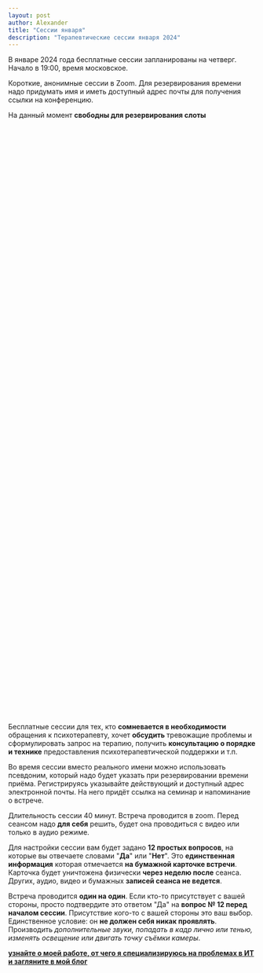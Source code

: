```yaml
---
layout: post
author: Alexander
title: "Сессии января" 
description: "Терапевтические сессии января 2024"
---
```

В январе 2024 года бесплатные сессии запланированы на четверг. Начало в 19:00, время московское.  

Короткие, анонимные сессии в Zoom. Для резервирования времени надо придумать имя и иметь доступный адрес почты для получения ссылки на конференцию.

На данный момент **свободны для резервирования слоты**

<!-- Calendly inline widget begin -->
<div class="calendly-inline-widget" data-url="https://calendly.com/asomatic/variable" style="min-width:370px;height:1200px;"></div>
<script type="text/javascript" src="https://assets.calendly.com/assets/external/widget.js" async></script>
<!-- Calendly inline widget end -->

Бесплатные сессии для тех, кто **сомневается в необходимости** обращения к психотерапевту, хочет **обсудить** тревожащие проблемы и сформулировать запрос на терапию, получить **консультацию о порядке и технике** предоставления психотерапевтической поддержки и т.п.

Во время сессии вместо реального имени можно использовать псевдоним, который надо будет указать при резервировании времени приёма. Регистрируясь указывайте действующий и доступный адрес электронной почты. На него придёт ссылка на семинар и напоминание о встрече.

Длительность сессии 40 минут. Встреча проводится в zoom. Перед сеансом надо **для себя** решить, будет она проводиться с видео или только в аудио режиме. 

Для настройки сессии вам будет задано **12 простых вопросов**, на которые вы отвечаете словами "**Да**" или "**Нет**". Это **единственная информация** которая отмечается **на бумажной карточке встречи**. Карточка будет уничтожена физически **через неделю после** сеанса. Других, аудио, видео и бумажных **записей сеанса не ведется**.

Встреча проводится **один на один**. Если кто-то присутствует с вашей стороны, просто подтвердите это ответом "Да" на **вопрос № 12 перед началом сессии**. Присутствие кого-то с вашей стороны это ваш выбор. Единственное условие: он **не должен себя никак проявлять**. Производить _дополнительные звуки, попадать в кадр лично или тенью, изменять освещение или двигать точку съёмки камеры_. 

**[узнайте о моей работе, от чего я специализируюсь на проблемах в ИТ и загляните в мой блог](https://bit.ly/m/ivlev)**


